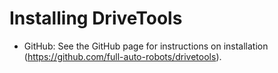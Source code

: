 # Installing DriveTools

* GitHub: See the GitHub page for instructions on installation (https://github.com/full-auto-robots/drivetools).

